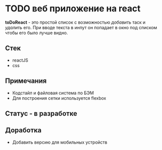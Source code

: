 # TODO веб приложение на react
__toDoReact__ - это простой список с возможностью _добавить_ таск и _удалить_ его.
При вводе текста в инпут он попадает в окно под списком чтобы его было лучше видно.

## Стек
* reactJS
* css

## Примечания 
* Кодстайл и файловая система по БЭМ
* Для построения сетки используется flexbox

## Статус - в разработке

## Доработка
* Добавить версию для мобильных устройств

